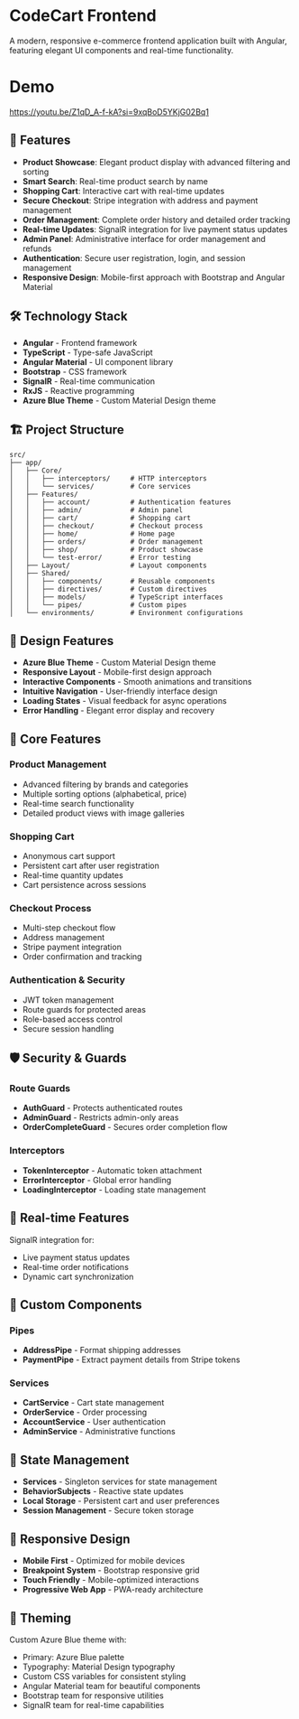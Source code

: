# CodeCart Frontend

A modern, responsive e-commerce frontend application built with Angular, featuring elegant UI components and real-time functionality.

# Demo
https://youtu.be/Z1qD_A-f-kA?si=9xqBoD5YKjG02Bq1

## 🚀 Features

- **Product Showcase**: Elegant product display with advanced filtering and sorting
- **Smart Search**: Real-time product search by name
- **Shopping Cart**: Interactive cart with real-time updates
- **Secure Checkout**: Stripe integration with address and payment management
- **Order Management**: Complete order history and detailed order tracking
- **Real-time Updates**: SignalR integration for live payment status updates
- **Admin Panel**: Administrative interface for order management and refunds
- **Authentication**: Secure user registration, login, and session management
- **Responsive Design**: Mobile-first approach with Bootstrap and Angular Material

## 🛠️ Technology Stack

- **Angular** - Frontend framework
- **TypeScript** - Type-safe JavaScript
- **Angular Material** - UI component library
- **Bootstrap** - CSS framework
- **SignalR** - Real-time communication
- **RxJS** - Reactive programming
- **Azure Blue Theme** - Custom Material Design theme

## 🏗️ Project Structure

```
src/
├── app/
│   ├── Core/
│   │   ├── interceptors/     # HTTP interceptors
│   │   └── services/         # Core services
│   ├── Features/
│   │   ├── account/          # Authentication features
│   │   ├── admin/            # Admin panel
│   │   ├── cart/             # Shopping cart
│   │   ├── checkout/         # Checkout process
│   │   ├── home/             # Home page
│   │   ├── orders/           # Order management
│   │   ├── shop/             # Product showcase
│   │   └── test-error/       # Error testing
│   ├── Layout/               # Layout components
│   ├── Shared/
│   │   ├── components/       # Reusable components
│   │   ├── directives/       # Custom directives
│   │   ├── models/           # TypeScript interfaces
│   │   └── pipes/            # Custom pipes
│   └── environments/         # Environment configurations
```

## 🎨 Design Features

- **Azure Blue Theme** - Custom Material Design theme
- **Responsive Layout** - Mobile-first design approach
- **Interactive Components** - Smooth animations and transitions
- **Intuitive Navigation** - User-friendly interface design
- **Loading States** - Visual feedback for async operations
- **Error Handling** - Elegant error display and recovery

## 🔧 Core Features

### Product Management
- Advanced filtering by brands and categories
- Multiple sorting options (alphabetical, price)
- Real-time search functionality
- Detailed product views with image galleries

### Shopping Cart
- Anonymous cart support
- Persistent cart after user registration
- Real-time quantity updates
- Cart persistence across sessions

### Checkout Process
- Multi-step checkout flow
- Address management
- Stripe payment integration
- Order confirmation and tracking

### Authentication & Security
- JWT token management
- Route guards for protected areas
- Role-based access control
- Secure session handling

## 🛡️ Security & Guards

### Route Guards
- **AuthGuard** - Protects authenticated routes
- **AdminGuard** - Restricts admin-only areas
- **OrderCompleteGuard** - Secures order completion flow

### Interceptors
- **TokenInterceptor** - Automatic token attachment
- **ErrorInterceptor** - Global error handling
- **LoadingInterceptor** - Loading state management

## 🔄 Real-time Features

SignalR integration for:
- Live payment status updates
- Real-time order notifications
- Dynamic cart synchronization

## 📱 Custom Components

### Pipes
- **AddressPipe** - Format shipping addresses
- **PaymentPipe** - Extract payment details from Stripe tokens

### Services
- **CartService** - Cart state management
- **OrderService** - Order processing
- **AccountService** - User authentication
- **AdminService** - Administrative functions


## 🔄 State Management

- **Services** - Singleton services for state management
- **BehaviorSubjects** - Reactive state updates
- **Local Storage** - Persistent cart and user preferences
- **Session Management** - Secure token storage

## 📱 Responsive Design

- **Mobile First** - Optimized for mobile devices
- **Breakpoint System** - Bootstrap responsive grid
- **Touch Friendly** - Mobile-optimized interactions
- **Progressive Web App** - PWA-ready architecture

## 🎨 Theming

Custom Azure Blue theme with:
- Primary: Azure Blue palette
- Typography: Material Design typography
- Custom CSS variables for consistent styling
- Angular Material team for beautiful components
- Bootstrap team for responsive utilities
- SignalR team for real-time capabilities
